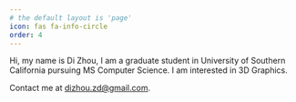 ```yaml
---
# the default layout is 'page'
icon: fas fa-info-circle
order: 4
---
```


Hi, my name is Di Zhou, I am a graduate student in University of Southern California pursuing MS Computer Science. I am interested in 3D Graphics. 

Contact me at <dizhou.zd@gmail.com>.
